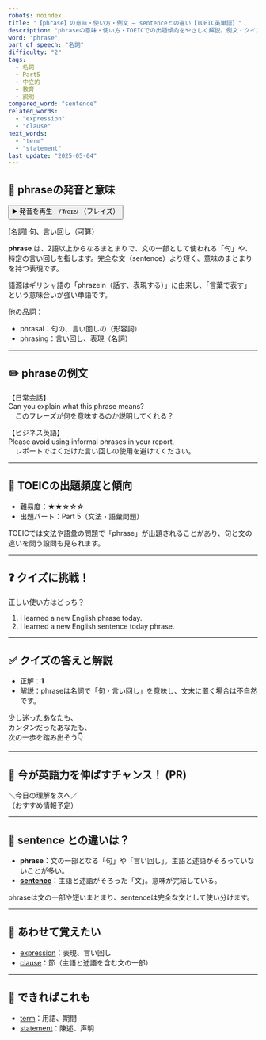 ```yaml
---
robots: noindex
title: "【phrase】の意味・使い方・例文 ― sentenceとの違い【TOEIC英単語】"
description: "phraseの意味・使い方・TOEICでの出題傾向をやさしく解説。例文・クイズ付きでsentenceとの違いもわかりやすく学べます。"
word: "phrase"
part_of_speech: "名詞"
difficulty: "2"
tags:
  - 名詞
  - Part5
  - 中立的
  - 教育
  - 説明
compared_word: "sentence"
related_words:
  - "expression"
  - "clause"
next_words:
  - "term"
  - "statement"
last_update: "2025-05-04"
---
```


## 🔰 phraseの発音と意味

<button class="play-audio" onclick="playTTS('phrase')">
  <span class="play-audio-main">
    ▶️ 発音を再生　/ˈfreɪz/
  </span>
  <span class="play-audio-sub">
    （フレイズ）
  </span>
</button>

[名詞] 句、言い回し（可算）

**phrase** は、2語以上からなるまとまりで、文の一部として使われる「句」や、特定の言い回しを指します。完全な文（sentence）より短く、意味のまとまりを持つ表現です。

語源はギリシャ語の「phrazein（話す、表現する）」に由来し、「言葉で表す」という意味合いが強い単語です。

他の品詞：  
- phrasal：句の、言い回しの（形容詞）
- phrasing：言い回し、表現（名詞）

---

## ✏️ phraseの例文

【日常会話】  
Can you explain what this phrase means?  
　このフレーズが何を意味するのか説明してくれる？

【ビジネス英語】  
Please avoid using informal phrases in your report.  
　レポートではくだけた言い回しの使用を避けてください。

---

## 🎯 TOEICの出題頻度と傾向

- 難易度：★★☆☆☆
- 出題パート：Part 5（文法・語彙問題）

TOEICでは文法や語彙の問題で「phrase」が出題されることがあり、句と文の違いを問う設問も見られます。

---

## ❓ クイズに挑戦！

正しい使い方はどっち？

1. I learned a new English phrase today.  
2. I learned a new English sentence today phrase.

---

## ✅ クイズの答えと解説

- 正解：**1**
- 解説：phraseは名詞で「句・言い回し」を意味し、文末に置く場合は不自然です。

少し迷ったあなたも、  
カンタンだったあなたも、  
次の一歩を踏み出そう👇️

---

## 🚀 今が英語力を伸ばすチャンス！ (PR)

<div class="info-center">
＼今日の理解を次へ／<br>  
（おすすめ情報予定）
</div>

---

## 🤔  sentence との違いは？

- **phrase**：文の一部となる「句」や「言い回し」。主語と述語がそろっていないことが多い。
- **[sentence](/word/sentence)**：主語と述語がそろった「文」。意味が完結している。

phraseは文の一部や短いまとまり、sentenceは完全な文として使い分けます。

---

## 🧩 あわせて覚えたい

- [expression](/word/expression)：表現、言い回し
- [clause](/word/clause)：節（主語と述語を含む文の一部）

---

## 📖 できればこれも

- [term](/word/term)：用語、期間
- [statement](/word/statement)：陳述、声明

<!-- cvid: aid20_bid45 -->
